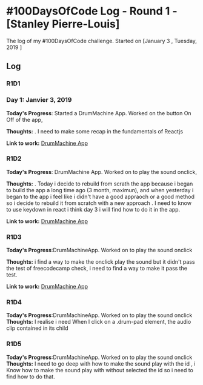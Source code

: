 # #100DaysOfCode Log - Round 1 - [Stanley Pierre-Louis]

The log of my #100DaysOfCode challenge. Started on [January 3 , Tuesday, 2019 ]

## Log

### R1D1 
### Day 1: Janvier 3, 2019


**Today's Progress**: Started a DrumMachine App. Worked on the button On Off  of the app,

**Thoughts:** . I need to make some recap in the fundamentals of Reactjs

**Link to work:** [DrumMachine App](https://github.com/pierrelstan/drum-machine)
### R1D2
**Today's Progress**:  DrumMachine App. Worked on to play the sound onclick,

**Thoughts:** . Today i decide to rebuild from scrath the app because i began to build the app a  long time ago (3 month, maximun), and when yesterday i began  to the app i feel like i didn't have a good appraoch 
or a good method so i decide to rebuild it from scratch with a new approach . 
I need to know to use keydown in react i think day 3 i will find how to do it in the app.

**Link to work:** [DrumMachine App](https://github.com/pierrelstan/drum-machine)
### R1D3
**Today's Progress**:DrumMachineApp. Worked on to play the sound onclick

**Thoughts:**  i find a way to make the onclick play  the sound but it didn't pass the test of freecodecamp check, i need to find a way to make it pass the test.

**Link to work:** [DrumMachine App](https://github.com/pierrelstan/drum-machine)

### R1D4
**Today's Progress**:DrumMachineApp. Worked on to play the sound onclick
**Thoughts:**  I  realise i need When I click on a .drum-pad element, the audio clip contained in its child <audio> element should be triggered. 

### R1D5 
**Today's Progress**:DrumMachineApp. Worked on to play the sound onclick
**Thoughts:**  I need to go deep with how to  make the sound play with the id , i Know how to make  the sound play  with without
selected the id so i need to find how to do that.
